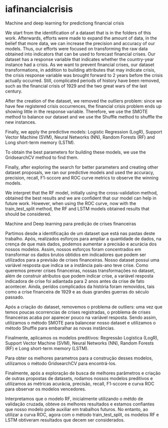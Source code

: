 # iafinancialcrisis
Machine and deep learning for predictiong financial crisis

We start from the identification of a dataset that is in the folders of this work. Afterwards, efforts were made to expand the amount of data, in the belief that more data, we can increase the precision and accuracy of our models. Thus, our efforts were focused on transforming the raw data obtained into indicators that can be used to forecast financial crises. Our dataset has a response variable that indicates whether the country-year instance had a crisis. As we want to prevent financial crises, our dataset transformations, in addition to building attributes that may indicate crisis, the crisis response variable was brought forward to 2 years before the crisis actually occurred. Still, complicated periods of history have been removed, such as the financial crisis of 1929 and the two great wars of the last century.

After the creation of the dataset, we removed the outliers problem: since we have few registered crisis occurrences, the financial crisis problem ends up showing little in the response variable. Therefore, we use the SMOTE method to balance our dataset and we use the Shuffle method to shuffle the new instances.

Finally, we apply the predictive models: Logistic Regression (LogR), Support Vector Machine (SVM), Neural Networks (NN), Random Forests (RF) and Long short-term memory (LSTM).

To obtain the best parameters for building these models, we use the GridsearchCV method to find them.

Finally, after exploring the search for better parameters and creating other dataset proposals, we ran our predictive models and used the accuracy, precision, recall, F1-sccore and ROC curve metrics to observe the winning models.

We interpret that the RF model, initially using the cross-validation method, obtained the best results and we are confident that our model can help in future work. However, when using the ROC curve, now with the train_test_split method, the RF and LSTM models obtained results that should be considered.

Machine and Deep learning para predição de crises financeiras

Partimos desde a identificação de um dataset que está nas pastas deste trabalho. Após, realizados esforços para ampliar a quantidade de dados, na crença de que mais dados, podemos aumentar a precisão e acurácia dos nossos modelos. Assim, nossos esforços foram concentrados em transformar os dados brutos obtidos em indicadores que podem ser utilizados para a previsão de crises financeiras. Nosso dataset possui uma variável resposta que indica se a instância país-ano teve crise. Como queremos prevrer crises financeiras, nossas transformações no dataset, além de construir atributos que podem indicar crise, a variável resposta indicadora de crise foi adiantada para 2 anos antes da crise de fato acontecer. Ainda, perídos complicados da história foram removidos, tais como a crise financeira de 1929 e as duas grandes guerras do século passado.

Após a criação do dataset, removemos o problema de outliers: uma vez que temos poucas ocorrencias de crises registradas, o problema de crises financeiras acaba por aparecer pouco na variável resposta. Sendo assim, utilizamos o método SMOTE para balancear nosso dataset e utilizamos o método Shuffle para embaralhar as novas instâncias.

Finalmente, aplicamos os modelos preditivos: Regressão Logística (LogR), Support Vector Machine (SVM), Neural Networks (NN), Random Forests (RF) e Long short-term memory (LSTM).

Para obter os melhores parametros para a construção desses modelos, utilizamos o método GridsearchCV para encontrá-los.

Finalmente, após a exploração de busca de melhores parâmetros e criação de outras propostas de datasets, rodamos nossos modelos preditivos e utilizamos as métricas acurácia, precisão, recall, F1-sccore e curva ROC para observar os modelos vencedores.

Interpretamos que o modelo  RF, inicialmente utilizando o métdo de validação cruzada, obteve os melhores resultados e estamos confiantes que nosso modelo pode auxiliar em trabalhos futuros. No entanto, ao utilizar a curva ROC, agora com o método train_test_split, os modelos RF e LSTM obtiveram resultados que decem ser considerados.
